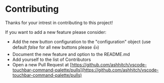 # Contributing

Thanks for your intrest in contributing to this project!

If you want to add a new feature  please consider:

- Add the new button configuration to the "configuration" object  (use default _false_ for all new buttons please 👍)
- Document the new feature and option to the README.md
- Add yourself to the list of Contributors
- Open a new Pull Request at [https://github.com/ashhitch/vscode-touchbar-command-palette/pulls](https://github.com/ashhitch/vscode-touchbar-command-palette/pulls)
